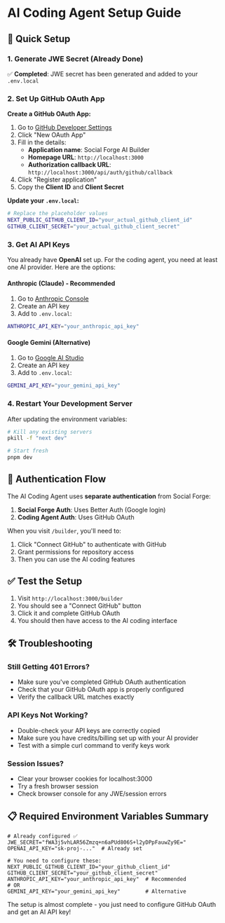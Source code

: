 # AI Coding Agent Setup Guide

## 🚀 Quick Setup

### 1. Generate JWE Secret (Already Done)
✅ **Completed**: JWE secret has been generated and added to your `.env.local`

### 2. Set Up GitHub OAuth App

**Create a GitHub OAuth App:**
1. Go to [GitHub Developer Settings](https://github.com/settings/developers)
2. Click "New OAuth App"
3. Fill in the details:
   - **Application name**: Social Forge AI Builder
   - **Homepage URL**: `http://localhost:3000`
   - **Authorization callback URL**: `http://localhost:3000/api/auth/github/callback`
4. Click "Register application"
5. Copy the **Client ID** and **Client Secret**

**Update your `.env.local`:**
```bash
# Replace the placeholder values
NEXT_PUBLIC_GITHUB_CLIENT_ID="your_actual_github_client_id"
GITHUB_CLIENT_SECRET="your_actual_github_client_secret"
```

### 3. Get AI API Keys

You already have **OpenAI** set up. For the coding agent, you need at least one AI provider. Here are the options:

#### Anthropic (Claude) - Recommended
1. Go to [Anthropic Console](https://console.anthropic.com/)
2. Create an API key
3. Add to `.env.local`:
```bash
ANTHROPIC_API_KEY="your_anthropic_api_key"
```

#### Google Gemini (Alternative)
1. Go to [Google AI Studio](https://makersuite.google.com/app/apikey)
2. Create an API key
3. Add to `.env.local`:
```bash
GEMINI_API_KEY="your_gemini_api_key"
```

### 4. Restart Your Development Server

After updating the environment variables:

```bash
# Kill any existing servers
pkill -f "next dev"

# Start fresh
pnpm dev
```

## 🔐 Authentication Flow

The AI Coding Agent uses **separate authentication** from Social Forge:

1. **Social Forge Auth**: Uses Better Auth (Google login)
2. **Coding Agent Auth**: Uses GitHub OAuth

When you visit `/builder`, you'll need to:
1. Click "Connect GitHub" to authenticate with GitHub
2. Grant permissions for repository access
3. Then you can use the AI coding features

## ✅ Test the Setup

1. Visit `http://localhost:3000/builder`
2. You should see a "Connect GitHub" button
3. Click it and complete GitHub OAuth
4. You should then have access to the AI coding interface

## 🛠 Troubleshooting

### Still Getting 401 Errors?
- Make sure you've completed GitHub OAuth authentication
- Check that your GitHub OAuth app is properly configured
- Verify the callback URL matches exactly

### API Keys Not Working?
- Double-check your API keys are correctly copied
- Make sure you have credits/billing set up with your AI provider
- Test with a simple curl command to verify keys work

### Session Issues?
- Clear your browser cookies for localhost:3000
- Try a fresh browser session
- Check browser console for any JWE/session errors

## 📋 Required Environment Variables Summary

```env
# Already configured ✅
JWE_SECRET="fWA3j5vhLAR56Zmzq+n6aPUd806S+l2yDPpFauwZy9E="
OPENAI_API_KEY="sk-proj-..."  # Already set

# You need to configure these:
NEXT_PUBLIC_GITHUB_CLIENT_ID="your_github_client_id"
GITHUB_CLIENT_SECRET="your_github_client_secret"
ANTHROPIC_API_KEY="your_anthropic_api_key"  # Recommended
# OR
GEMINI_API_KEY="your_gemini_api_key"        # Alternative
```

The setup is almost complete - you just need to configure GitHub OAuth and get an AI API key!
